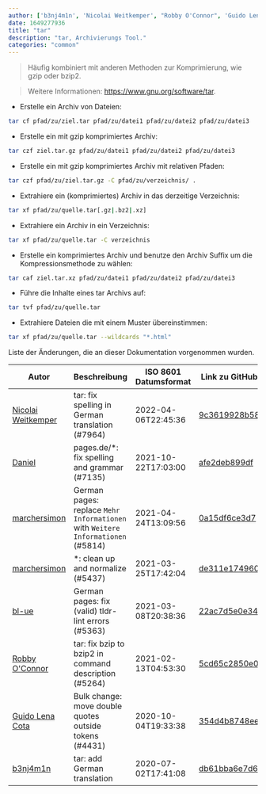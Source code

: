 ```yaml
---
author: ['b3nj4m1n', 'Nicolai Weitkemper', "Robby O'Connor", 'Guido Lena Cota', 'bl-ue', 'Daniel', 'marchersimon']
date: 1649277936
title: "tar"
description: "tar, Archivierungs Tool."
categories: "common"
---
```

> Häufig kombiniert mit anderen Methoden zur Komprimierung, wie gzip oder bzip2.

> Weitere Informationen: <https://www.gnu.org/software/tar>.

- Erstelle ein Archiv von Dateien:

```bash
tar cf pfad/zu/ziel.tar pfad/zu/datei1 pfad/zu/datei2 pfad/zu/datei3
```

- Erstelle ein mit gzip komprimiertes Archiv:

```bash
tar czf ziel.tar.gz pfad/zu/datei1 pfad/zu/datei2 pfad/zu/datei3
```

- Erstelle ein mit gzip komprimiertes Archiv mit relativen Pfaden:

```bash
tar czf pfad/zu/ziel.tar.gz -C pfad/zu/verzeichnis/ .
```

- Extrahiere ein (komprimiertes) Archiv in das derzeitige Verzeichnis:

```bash
tar xf pfad/zu/quelle.tar[.gz|.bz2|.xz]
```

- Extrahiere ein Archiv in ein Verzeichnis:

```bash
tar xf pfad/zu/quelle.tar -C verzeichnis
```

- Erstelle ein komprimiertes Archiv und benutze den Archiv Suffix um die Kompressionsmethode zu wählen:

```bash
tar caf ziel.tar.xz pfad/zu/datei1 pfad/zu/datei2 pfad/zu/datei3
```

- Führe die Inhalte eines tar Archivs auf:

```bash
tar tvf pfad/zu/quelle.tar
```

- Extrahiere Dateien die mit einem Muster übereinstimmen:

```bash
tar xf pfad/zu/quelle.tar --wildcards "*.html"
```
Liste der Änderungen, die an dieser Dokumentation vorgenommen wurden.


Autor | Beschreibung | ISO 8601 Datumsformat | Link zu GitHub
------|-----|-----|-----
[Nicolai Weitkemper](mailto:nico.weio@gmail.com) | tar: fix spelling in German translation (#7964) | 2022-04-06T22:45:36 | [9c3619928b58](https://github.com/tldr-pages/tldr/commit/9c3619928b5887124c035d1894a76786dfa742aa)
[Daniel](mailto:71837281+darmiel@users.noreply.github.com) | pages.de/*: fix spelling and grammar (#7135) | 2021-10-22T17:03:00 | [afe2deb899df](https://github.com/tldr-pages/tldr/commit/afe2deb899df7f1b3252bdd1326e56988568acce)
[marchersimon](mailto:50295997+marchersimon@users.noreply.github.com) | German pages: replace `Mehr Informationen` with `Weitere Informationen` (#5814) | 2021-04-24T13:09:56 | [0a15df6ce3d7](https://github.com/tldr-pages/tldr/commit/0a15df6ce3d790b71b8fa4ae2e8befe0ed0806c7)
[marchersimon](mailto:50295997+marchersimon@users.noreply.github.com) | *: clean up and normalize (#5437) | 2021-03-25T17:42:04 | [de311e174960](https://github.com/tldr-pages/tldr/commit/de311e17496083a7f805793ef228995ecc7e8c97)
[bl-ue](mailto:54780737+bl-ue@users.noreply.github.com) | German pages: fix (valid) tldr-lint errors (#5363) | 2021-03-08T20:38:36 | [22ac7d5e0e34](https://github.com/tldr-pages/tldr/commit/22ac7d5e0e34bac2d1640ba3505be55eeabb2773)
[Robby O'Connor](mailto:rob@oconnor.ninja) | tar: fix bzip to bzip2 in command description (#5264) | 2021-02-13T04:53:30 | [5cd65c2850e0](https://github.com/tldr-pages/tldr/commit/5cd65c2850e0f3186af032337f596dbb7c5be79a)
[Guido Lena Cota](mailto:guido.lenacota@kreuzwerker.de) | Bulk change: move double quotes outside tokens (#4431) | 2020-10-04T19:33:38 | [354d4b8748ee](https://github.com/tldr-pages/tldr/commit/354d4b8748ee58813dd6830ced7c3b11067255d7)
[b3nj4m1n](mailto:b3nj4m1n@gmx.net) | tar: add German translation | 2020-07-02T17:41:08 | [db61bba6e7d6](https://github.com/tldr-pages/tldr/commit/db61bba6e7d663e2dd85727fa3a5977ec3fad6bf)

